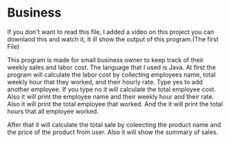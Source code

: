 # Business
If you don't want to read this file, I added a video on this project you can downlaod this and watch it, It ill show the output of this
program.(The first File)

This program is made for small business owner to keep track of their weekly sales and labor cost.
The language that I used is Java.
At first the program will calculate the labor cost by collecting employees name, total weekly hour that they worked, and their hourly rate.
Type yes to add another employee.
If you type no it will calculate the total employee cost. Also it will print the employee name and their weekly hour and their rate.
Also it will print the total employee that worked. And the it will print the total hours that all employee worked.


After that it will calculate the total sale by coleecting the product name and the price of the product from user.
Also it will show the summary of sales. 

